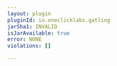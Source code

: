 ```yaml
---
layout: plugin
pluginId: io.oneclicklabs.gatling
jarSha1: INVALID
isJarAvailable: true
error: NONE
violations: []

---
```

